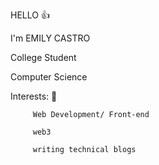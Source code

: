 HELLO 👍

I'm EMILY CASTRO

College Student

Computer Science 

Interests: 🌱

         
         Web Development/ Front-end  
         
         web3 
         
         writing technical blogs 
         
         
